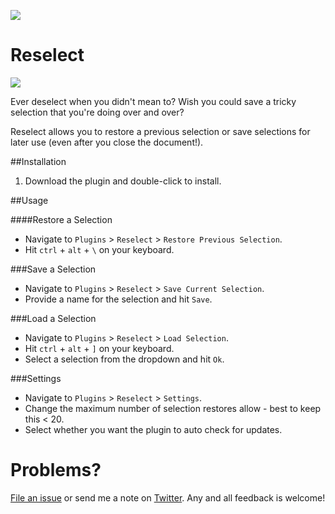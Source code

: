 ![](http://i.imgur.com/BhqCnE3.png)

# Reselect

![](https://img.shields.io/badge/minimum%20req%20Sketch%20vers-3.8-orange.svg)

Ever deselect when you didn't mean to? Wish you could save a tricky selection that you're doing over and over? 

Reselect allows you to restore a previous selection or save selections for later use (even after you close the document!).


##Installation

1. Download the plugin and double-click to install.


##Usage

####Restore a Selection
- Navigate to `Plugins` > `Reselect` > `Restore Previous Selection`.
- Hit `ctrl` + `alt` + `\` on your keyboard.

###Save a Selection
- Navigate to `Plugins` > `Reselect` > `Save Current Selection`.
- Provide a name for the selection and hit `Save`.

###Load a Selection
- Navigate to `Plugins` > `Reselect` > `Load Selection`.
- Hit `ctrl` + `alt` + `]` on your keyboard.
- Select a selection from the dropdown and hit `Ok`.

###Settings
- Navigate to `Plugins` > `Reselect` > `Settings`.
- Change the maximum number of selection restores allow - best to keep this < 20.
- Select whether you want the plugin to auto check for updates.


# Problems?

[File an issue](https://github.com/mfouquet/Reselect/issues) or send me a note on [Twitter](https://twitter.com/_fookay). Any and all feedback is welcome!
